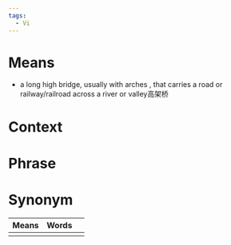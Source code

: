 ```yaml
---
tags:
  - Vi
---
```

# Means
- a long high bridge, usually with arches , that carries a road or railway/railroad across a river or valley高架桥
# Context

# Phrase

# Synonym
| Means | Words |     |
| ----- | ----- | --- |
|       |       |     |
